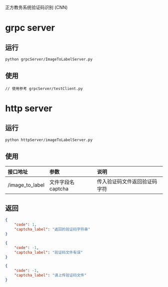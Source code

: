 正方教务系统验证码识别 (CNN)


# grpc server
## 运行
```shell
python grpcServer/ImageToLabelServer.py
```
## 使用
```shell
// 使用参考 grpcServer/testClient.py
```
# http server
## 运行
```shell
python httpServer/imageToLabelServer.py
```

## 使用
|接口地址|参数|说明|
|:-|:-|:-|
|/image_to_label|文件字段名 captcha|传入验证码文件返回验证码字符|

## 返回

```json
{
    "code": 1,
    "captcha_label": "返回的验证码字符串"
}
```
```json
{
    "code": -1,
    "captcha_label": "验证码文件有误"
}
```
```json
{
    "code": -1,
    "captcha_label": "请上传验证码文件"
}
```
